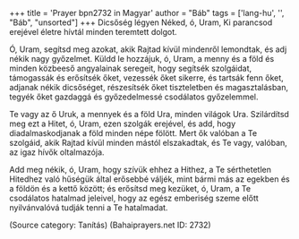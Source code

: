 +++
title = 'Prayer bpn2732 in Magyar'
author = "Báb"
tags = ['lang-hu', '', "Báb", "unsorted"]
+++
Dicsőség légyen Néked, ó, Uram, Ki parancsod erejével életre hívtál minden teremtett dolgot.

Ó, Uram, segítsd meg azokat, akik Rajtad kívül mindenről lemondtak, és adj nékik nagy győzelmet. Küldd le hozzájuk, ó, Uram, a menny és a föld és minden közbeeső angyalainak seregeit, hogy segítsék szolgáidat, támogassák és erősítsék őket, vezessék őket sikerre, és tartsák fenn őket, adjanak nékik dicsőséget, részesítsék őket tiszteletben és magasztalásban, tegyék őket gazdaggá és győzedelmessé csodálatos győzelemmel.

Te vagy az ő Uruk, a mennyek és a föld Ura, minden világok Ura. Szilárdítsd meg ezt a Hitet, ó, Uram, ezen szolgák erejével, és add, hogy diadalmaskodjanak a föld minden népe fölött. Mert ők valóban a Te szolgáid, akik Rajtad kívül minden mástól elszakadtak, és Te vagy, valóban, az igaz hívők oltalmazója.

Add meg nékik, ó, Uram, hogy szívük ehhez a Hithez, a Te sérthetetlen Hitedhez való hűségük által erősebbé váljék, mint bármi más az egekben és a földön és a kettő között; és erősítsd meg kezüket, ó, Uram, a Te csodálatos hatalmad jeleivel, hogy az egész emberiség szeme előtt nyilvánvalóvá tudják tenni a Te hatalmadat.

(Source category: Tanítás)
(Bahaiprayers.net ID: 2732)
